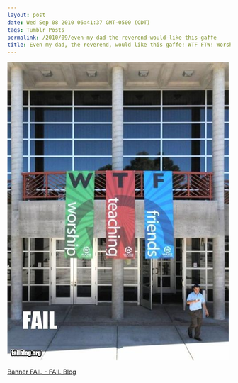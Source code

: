 ```yaml
---
layout: post
date: Wed Sep 08 2010 06:41:37 GMT-0500 (CDT)
tags: Tumblr Posts
permalink: /2010/09/even-my-dad-the-reverend-would-like-this-gaffe
title: Even my dad, the reverend, would like this gaffe! WTF FTW! Worship Teaching Friends, that is&hellip;
---
```


![](/public/assets/tumblr/tumblr_l8ff5dqiRJ1qa4klho1_500.jpg)

[Banner FAIL - FAIL Blog](http://failblog.org/2010/09/07/epic-fail-photo-banner-fail/?utm_source=feedburner&utm_medium=feed&utm_campaign=Feed:+failblog+(The+FAIL+Blog+-+Fail+Pictures+%26+Videos+at+Failblog.ORG)&utm_content=Google+Reader)
